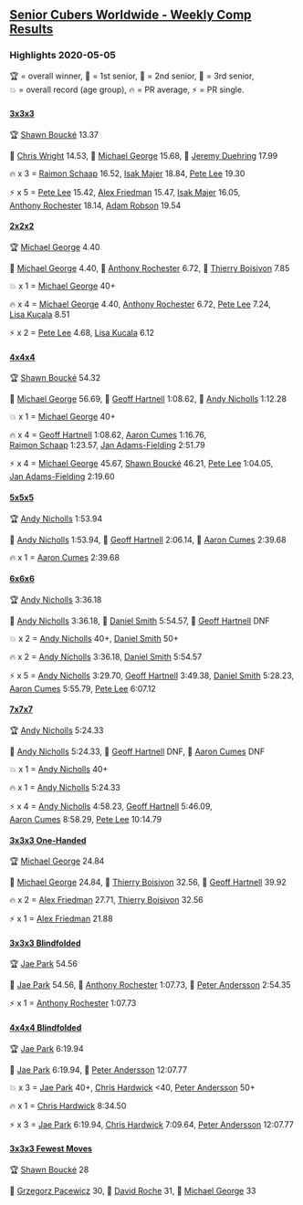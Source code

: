 <style>table {white-space: nowrap;}</style>
<link rel="stylesheet" type="text/css" href="/scw-comp/css/flags.css" />

## [Senior Cubers Worldwide - Weekly Comp Results](/scw-comp/results/)
### Highlights 2020-05-05

<span style="white-space: nowrap;">🏆 = overall winner</span>, <span style="white-space: nowrap;">🥇 = 1st senior</span>, <span style="white-space: nowrap;">🥈 = 2nd senior</span>, <span style="white-space: nowrap;">🥉 = 3rd senior</span>, <span style="white-space: nowrap;">💥 = overall record (age group)</span>, <span style="white-space: nowrap;">🔥 = PR average</span>, <span style="white-space: nowrap;">⚡ = PR single</span>.

#### [3x3x3](333.md)

<span style="white-space: nowrap;">🏆 [Shawn Boucké](../../persons/shawn_boucke/333.md) 13.37</span>

<span style="white-space: nowrap;">🥇 [Chris Wright](../../persons/chris_wright/333.md) 14.53</span>, <span style="white-space: nowrap;">🥈 [Michael George](../../persons/michael_george/333.md) 15.68</span>, <span style="white-space: nowrap;">🥉 [Jeremy Duehring](../../persons/jeremy_duehring/333.md) 17.99</span>

🔥 x 3 = <span style="white-space: nowrap;">[Raimon Schaap](../../persons/raimon_schaap/333.md) 16.52</span>, <span style="white-space: nowrap;">[Isak Majer](../../persons/isak_majer/333.md) 18.84</span>, <span style="white-space: nowrap;">[Pete Lee](../../persons/pete_lee/333.md) 19.30</span>

⚡ x 5 = <span style="white-space: nowrap;">[Pete Lee](../../persons/pete_lee/333.md) 15.42</span>, <span style="white-space: nowrap;">[Alex Friedman](../../persons/alex_friedman/333.md) 15.47</span>, <span style="white-space: nowrap;">[Isak Majer](../../persons/isak_majer/333.md) 16.05</span>, <span style="white-space: nowrap;">[Anthony Rochester](../../persons/anthony_rochester/333.md) 18.14</span>, <span style="white-space: nowrap;">[Adam Robson](../../persons/adam_robson/333.md) 19.54</span>

#### [2x2x2](222.md)

<span style="white-space: nowrap;">🏆 [Michael George](../../persons/michael_george/222.md) 4.40</span>

<span style="white-space: nowrap;">🥇 [Michael George](../../persons/michael_george/222.md) 4.40</span>, <span style="white-space: nowrap;">🥈 [Anthony Rochester](../../persons/anthony_rochester/222.md) 6.72</span>, <span style="white-space: nowrap;">🥉 [Thierry Boisivon](../../persons/thierry_boisivon/222.md) 7.85</span>

💥 x 1 = <span style="white-space: nowrap;">[Michael George](../../persons/michael_george/222.md) 40+</span>

🔥 x 4 = <span style="white-space: nowrap;">[Michael George](../../persons/michael_george/222.md) 4.40</span>, <span style="white-space: nowrap;">[Anthony Rochester](../../persons/anthony_rochester/222.md) 6.72</span>, <span style="white-space: nowrap;">[Pete Lee](../../persons/pete_lee/222.md) 7.24</span>, <span style="white-space: nowrap;">[Lisa Kucala](../../persons/lisa_kucala/222.md) 8.51</span>

⚡ x 2 = <span style="white-space: nowrap;">[Pete Lee](../../persons/pete_lee/222.md) 4.68</span>, <span style="white-space: nowrap;">[Lisa Kucala](../../persons/lisa_kucala/222.md) 6.12</span>

#### [4x4x4](444.md)

<span style="white-space: nowrap;">🏆 [Shawn Boucké](../../persons/shawn_boucke/444.md) 54.32</span>

<span style="white-space: nowrap;">🥇 [Michael George](../../persons/michael_george/444.md) 56.69</span>, <span style="white-space: nowrap;">🥈 [Geoff Hartnell](../../persons/geoff_hartnell/444.md) 1:08.62</span>, <span style="white-space: nowrap;">🥉 [Andy Nicholls](../../persons/andy_nicholls/444.md) 1:12.28</span>

💥 x 1 = <span style="white-space: nowrap;">[Michael George](../../persons/michael_george/444.md) 40+</span>

🔥 x 4 = <span style="white-space: nowrap;">[Geoff Hartnell](../../persons/geoff_hartnell/444.md) 1:08.62</span>, <span style="white-space: nowrap;">[Aaron Cumes](../../persons/aaron_cumes/444.md) 1:16.76</span>, <span style="white-space: nowrap;">[Raimon Schaap](../../persons/raimon_schaap/444.md) 1:23.57</span>, <span style="white-space: nowrap;">[Jan Adams-Fielding](../../persons/jan_adams_fielding/444.md) 2:51.79</span>

⚡ x 4 = <span style="white-space: nowrap;">[Michael George](../../persons/michael_george/444.md) 45.67</span>, <span style="white-space: nowrap;">[Shawn Boucké](../../persons/shawn_boucke/444.md) 46.21</span>, <span style="white-space: nowrap;">[Pete Lee](../../persons/pete_lee/444.md) 1:04.05</span>, <span style="white-space: nowrap;">[Jan Adams-Fielding](../../persons/jan_adams_fielding/444.md) 2:19.60</span>

#### [5x5x5](555.md)

<span style="white-space: nowrap;">🏆 [Andy Nicholls](../../persons/andy_nicholls/555.md) 1:53.94</span>

<span style="white-space: nowrap;">🥇 [Andy Nicholls](../../persons/andy_nicholls/555.md) 1:53.94</span>, <span style="white-space: nowrap;">🥈 [Geoff Hartnell](../../persons/geoff_hartnell/555.md) 2:06.14</span>, <span style="white-space: nowrap;">🥉 [Aaron Cumes](../../persons/aaron_cumes/555.md) 2:39.68</span>

🔥 x 1 = <span style="white-space: nowrap;">[Aaron Cumes](../../persons/aaron_cumes/555.md) 2:39.68</span>

#### [6x6x6](666.md)

<span style="white-space: nowrap;">🏆 [Andy Nicholls](../../persons/andy_nicholls/666.md) 3:36.18</span>

<span style="white-space: nowrap;">🥇 [Andy Nicholls](../../persons/andy_nicholls/666.md) 3:36.18</span>, <span style="white-space: nowrap;">🥈 [Daniel Smith](../../persons/daniel_smith/666.md) 5:54.57</span>, <span style="white-space: nowrap;">🥉 [Geoff Hartnell](../../persons/geoff_hartnell/666.md) DNF</span>

💥 x 2 = <span style="white-space: nowrap;">[Andy Nicholls](../../persons/andy_nicholls/666.md) 40+</span>, <span style="white-space: nowrap;">[Daniel Smith](../../persons/daniel_smith/666.md) 50+</span>

🔥 x 2 = <span style="white-space: nowrap;">[Andy Nicholls](../../persons/andy_nicholls/666.md) 3:36.18</span>, <span style="white-space: nowrap;">[Daniel Smith](../../persons/daniel_smith/666.md) 5:54.57</span>

⚡ x 5 = <span style="white-space: nowrap;">[Andy Nicholls](../../persons/andy_nicholls/666.md) 3:29.70</span>, <span style="white-space: nowrap;">[Geoff Hartnell](../../persons/geoff_hartnell/666.md) 3:49.38</span>, <span style="white-space: nowrap;">[Daniel Smith](../../persons/daniel_smith/666.md) 5:28.23</span>, <span style="white-space: nowrap;">[Aaron Cumes](../../persons/aaron_cumes/666.md) 5:55.79</span>, <span style="white-space: nowrap;">[Pete Lee](../../persons/pete_lee/666.md) 6:07.12</span>

#### [7x7x7](777.md)

<span style="white-space: nowrap;">🏆 [Andy Nicholls](../../persons/andy_nicholls/777.md) 5:24.33</span>

<span style="white-space: nowrap;">🥇 [Andy Nicholls](../../persons/andy_nicholls/777.md) 5:24.33</span>, <span style="white-space: nowrap;">🥈 [Geoff Hartnell](../../persons/geoff_hartnell/777.md) DNF</span>, <span style="white-space: nowrap;">🥉 [Aaron Cumes](../../persons/aaron_cumes/777.md) DNF</span>

💥 x 1 = <span style="white-space: nowrap;">[Andy Nicholls](../../persons/andy_nicholls/777.md) 40+</span>

🔥 x 1 = <span style="white-space: nowrap;">[Andy Nicholls](../../persons/andy_nicholls/777.md) 5:24.33</span>

⚡ x 4 = <span style="white-space: nowrap;">[Andy Nicholls](../../persons/andy_nicholls/777.md) 4:58.23</span>, <span style="white-space: nowrap;">[Geoff Hartnell](../../persons/geoff_hartnell/777.md) 5:46.09</span>, <span style="white-space: nowrap;">[Aaron Cumes](../../persons/aaron_cumes/777.md) 8:58.29</span>, <span style="white-space: nowrap;">[Pete Lee](../../persons/pete_lee/777.md) 10:14.79</span>

#### [3x3x3 One-Handed](333oh.md)

<span style="white-space: nowrap;">🏆 [Michael George](../../persons/michael_george/333oh.md) 24.84</span>

<span style="white-space: nowrap;">🥇 [Michael George](../../persons/michael_george/333oh.md) 24.84</span>, <span style="white-space: nowrap;">🥈 [Thierry Boisivon](../../persons/thierry_boisivon/333oh.md) 32.56</span>, <span style="white-space: nowrap;">🥉 [Geoff Hartnell](../../persons/geoff_hartnell/333oh.md) 39.92</span>

🔥 x 2 = <span style="white-space: nowrap;">[Alex Friedman](../../persons/alex_friedman/333oh.md) 27.71</span>, <span style="white-space: nowrap;">[Thierry Boisivon](../../persons/thierry_boisivon/333oh.md) 32.56</span>

⚡ x 1 = <span style="white-space: nowrap;">[Alex Friedman](../../persons/alex_friedman/333oh.md) 21.88</span>

#### [3x3x3 Blindfolded](333bf.md)

<span style="white-space: nowrap;">🏆 [Jae Park](../../persons/jae_park/333bf.md) 54.56</span>

<span style="white-space: nowrap;">🥇 [Jae Park](../../persons/jae_park/333bf.md) 54.56</span>, <span style="white-space: nowrap;">🥈 [Anthony Rochester](../../persons/anthony_rochester/333bf.md) 1:07.73</span>, <span style="white-space: nowrap;">🥉 [Peter Andersson](../../persons/peter_andersson/333bf.md) 2:54.35</span>

⚡ x 1 = <span style="white-space: nowrap;">[Anthony Rochester](../../persons/anthony_rochester/333bf.md) 1:07.73</span>

#### [4x4x4 Blindfolded](444bf.md)

<span style="white-space: nowrap;">🏆 [Jae Park](../../persons/jae_park/444bf.md) 6:19.94</span>

<span style="white-space: nowrap;">🥇 [Jae Park](../../persons/jae_park/444bf.md) 6:19.94</span>, <span style="white-space: nowrap;">🥈 [Peter Andersson](../../persons/peter_andersson/444bf.md) 12:07.77</span>

💥 x 3 = <span style="white-space: nowrap;">[Jae Park](../../persons/jae_park/444bf.md) 40+</span>, <span style="white-space: nowrap;">[Chris Hardwick](../../persons/chris_hardwick/444bf.md) <40</span>, <span style="white-space: nowrap;">[Peter Andersson](../../persons/peter_andersson/444bf.md) 50+</span>

🔥 x 1 = <span style="white-space: nowrap;">[Chris Hardwick](../../persons/chris_hardwick/444bf.md) 8:34.50</span>

⚡ x 3 = <span style="white-space: nowrap;">[Jae Park](../../persons/jae_park/444bf.md) 6:19.94</span>, <span style="white-space: nowrap;">[Chris Hardwick](../../persons/chris_hardwick/444bf.md) 7:09.64</span>, <span style="white-space: nowrap;">[Peter Andersson](../../persons/peter_andersson/444bf.md) 12:07.77</span>

#### [3x3x3 Fewest Moves](333fm.md)

<span style="white-space: nowrap;">🏆 [Shawn Boucké](../../persons/shawn_boucke/333fm.md) 28</span>

<span style="white-space: nowrap;">🥇 [Grzegorz Pacewicz](../../persons/grzegorz_pacewicz/333fm.md) 30</span>, <span style="white-space: nowrap;">🥈 [David Roche](../../persons/david_roche/333fm.md) 31</span>, <span style="white-space: nowrap;">🥉 [Michael George](../../persons/michael_george/333fm.md) 33</span>


<!-- Global site tag (gtag.js) - Google Analytics -->
<script async src="https://www.googletagmanager.com/gtag/js?id=UA-86348435-3"></script>
<script>window.dataLayer = window.dataLayer || []; function gtag() {dataLayer.push(arguments);} gtag('js', new Date()); gtag('config', 'UA-86348435-3');</script>
